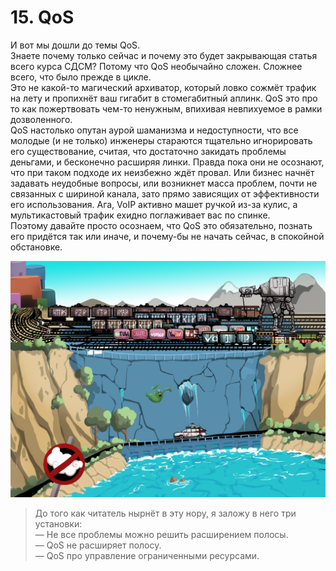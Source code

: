 # 15. QoS

И вот мы дошли до темы QoS.  
Знаете почему только сейчас и почему это будет закрывающая статья всего курса СДСМ? Потому что QoS необычайно сложен. Сложнее всего, что было прежде в цикле.   
Это не какой-то магический архиватор, который ловко сожмёт трафик на лету и пропихнёт ваш гигабит в стомегабитный аплинк. QoS это про то как пожертвовать чем-то ненужным, впихивая невпихуемое в рамки дозволенного.  
QoS настолько опутан аурой шаманизма и недоступности, что все молодые \(и не только\) инженеры стараются тщательно игнорировать его существование, считая, что достаточно закидать проблемы деньгами, и бесконечно расширяя линки. Правда пока они не осознают, что при таком подходе их неизбежно ждёт провал. Или бизнес начнёт задавать неудобные вопросы, или возникнет масса проблем, почти не связанных с шириной канала, зато прямо зависящих от эффективности его использования. Ага, VoIP активно машет ручкой из-за кулис, а мультикастовый трафик ехидно поглаживает вас по спинке.  
Поэтому давайте просто осознаем, что QoS это обязательно, познать его придётся так или иначе, и почему-бы не начать сейчас, в спокойной обстановке.  


![](../.gitbook/assets/image%20%28113%29.png)

> До того как читатель нырнёт в эту нору, я заложу в него три установки:  
> — Не все проблемы можно решить расширением полосы.  
> — QoS не расширяет полосу.  
> — QoS про управление ограниченными ресурсами.

